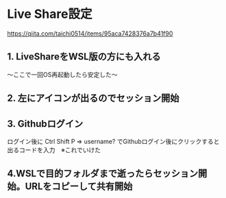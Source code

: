 # Live Share設定

https://qiita.com/taichi0514/items/95aca7428376a7b41f90

## 1. LiveShareをWSL版の方にも入れる

～ここで一回OS再起動したら安定した～

## 2. 左にアイコンが出るのでセッション開始

## 3. Githubログイン

ログイン後に Ctrl Shift P ⇒ username? でGithubログイン後にクリックすると出るコードを入力　※これでいけた

## 4.WSLで目的フォルダまで逝ったらセッション開始。URLをコピーして共有開始
